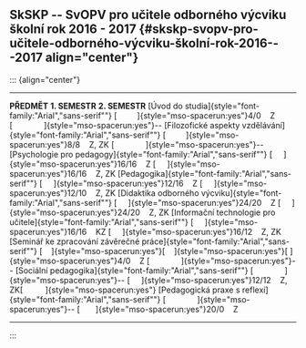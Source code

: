## SkSKP -- SvOPV pro učitele odborného výcviku školní rok 2016 - 2017 {#skskp-svopv-pro-učitele-odborného-výcviku-školní-rok-2016---2017 align="center"}

::: {align="center"}
  --------------------------------------------------------------------------------------- ------------------------------------------------------------------------------------------------------- ---------------------------------------------------------------------------------------
  **PŘEDMĚT**                                                                             **1. SEMESTR**                                                                                          **2. SEMESTR**
  [Úvod do studia]{style="font-family:\"Arial\",\"sans-serif\""}                          [         ]{style="mso-spacerun:yes"}4/0    Z                                                           [              ]{style="mso-spacerun:yes"}\--
  [Filozofické aspekty vzdělávání]{style="font-family:\"Arial\",\"sans-serif\""}          [         ]{style="mso-spacerun:yes"}8/8    Z, ZK                                                       [              ]{style="mso-spacerun:yes"}\--
  [Psychologie pro pedagogy]{style="font-family:\"Arial\",\"sans-serif\""}                [     ]{style="mso-spacerun:yes"}16/16    Z                                                             [     ]{style="mso-spacerun:yes"}16/16    Z, ZK
  [Pedagogika]{style="font-family:\"Arial\",\"sans-serif\""}                              [     ]{style="mso-spacerun:yes"}12/16    Z                                                             [     ]{style="mso-spacerun:yes"}12/10    Z, ZK
  [Didaktika odborného výcviku]{style="font-family:\"Arial\",\"sans-serif\""}             [     ]{style="mso-spacerun:yes"}24/20    Z                                                             [     ]{style="mso-spacerun:yes"}24/20    Z, ZK
  [Informační technologie pro učitele]{style="font-family:\"Arial\",\"sans-serif\""}      [     ]{style="mso-spacerun:yes"}16/16    KZ                                                            [     ]{style="mso-spacerun:yes"}16/12    Z, ZK
  [Seminář ke zpracování závěrečné práce]{style="font-family:\"Arial\",\"sans-serif\""}   [    ]{style="mso-spacerun:yes"}[    ]{style="mso-spacerun:yes"}[ ]{style="mso-spacerun:yes"}4/0    Z   [              ]{style="mso-spacerun:yes"}\--
  [Sociální pedagogika]{style="font-family:\"Arial\",\"sans-serif\""}                     [              ]{style="mso-spacerun:yes"}\--                                                           [     ]{style="mso-spacerun:yes"}12/12    Z, ZK[          ]{style="mso-spacerun:yes"}
  [Pedagogická praxe s reflexí]{style="font-family:\"Arial\",\"sans-serif\""}             [              ]{style="mso-spacerun:yes"}\--                                                           [       ]{style="mso-spacerun:yes"}20/0    Z
  --------------------------------------------------------------------------------------- ------------------------------------------------------------------------------------------------------- ---------------------------------------------------------------------------------------
:::

 
